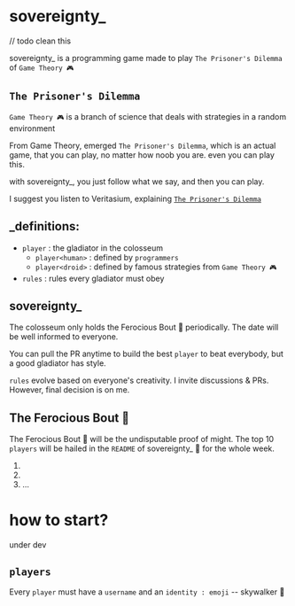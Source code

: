 # sovereignty\_

// todo clean this

sovereignty\_ is a programming game made to play `The Prisoner's Dilemma` of `Game Theory 🎮`

## `The Prisoner's Dilemma`

`Game Theory 🎮` is a branch of science that deals with strategies in a random environment

From Game Theory, emerged `The Prisoner's Dilemma`, which is an actual game, that you can play, no matter how noob you are. even you can play this.

with sovereignty\_, you just follow what we say, and then you can play.

I suggest you listen to Veritasium, explaining [`The Prisoner's Dilemma`](https://www.youtube.com/watch?v=mScpHTIi-kM)

## \_definitions:

- `player` : the gladiator in the colosseum
  - `player<human>` : defined by `programmers`
  - `player<droid>` : defined by famous strategies from `Game Theory 🎮`
- `rules` : rules every gladiator must obey

## sovereignty\_

The colosseum only holds the Ferocious Bout 👑 periodically. The date will be well informed to everyone.

You can pull the PR anytime to build the best `player` to beat everybody, but a good gladiator has style.

`rules` evolve based on everyone's creativity. I invite discussions & PRs. However, final decision is on me.

## The Ferocious Bout 👑

The Ferocious Bout 👑 will be the undisputable proof of might. The top 10 `players` will be hailed in the `README` of sovereignty\_ 👑 for the whole week.

1. 
2. 
3. ...

# how to start?

under dev

## `players`

Every `player` must have a `username` and an `identity : emoji` -- skywalker 🔦 
